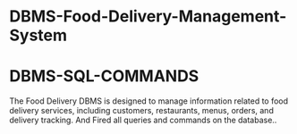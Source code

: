 # DBMS-Food-Delivery-Management-System

# DBMS-SQL-COMMANDS

The Food Delivery DBMS is designed to manage information related to food delivery services, including customers, restaurants, menus, orders, and delivery tracking. And Fired all queries and commands on the database..
